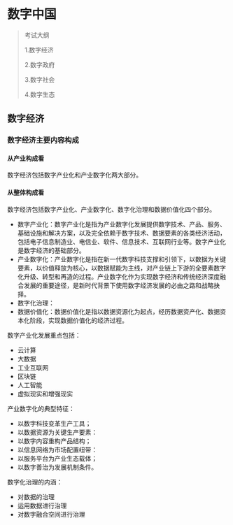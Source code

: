 # 数字中国

> 考试大纲
>
> 1.数字经济
>
> 2.数字政府
>
> 3.数字社会
>
> 4.数字生态

## 数字经济

### 数字经济主要内容构成

#### 从产业构成看
数字经济包括数字产业化和产业数字化两大部分。


#### 从整体构成看

数字经济包括数字产业化、产业数字化、数字化治理和数据价值化四个部分。

- 数字产业化：数字产业化是指为产业数字化发展提供数字技术、产品、服务、基础设施和解决方案，以及完全依赖于数字技术、数据要素的各类经济活动，包括电子信息制造业、电信业、软件、信息技术、互联网行业等。数字产业化是数字经济的基础部分。
- 产业数字化：产业数字化是指在新一代数字科技支撑和引领下，以数据为关键要素，以价值释放为核心，以数据赋能为主线，对产业链上下游的全要素数字化升级、转型和再造的过程。产业数字化作为实现数字经济和传统经济深度融合发展的重要途径，是新时代背景下使用数字经济发展的必由之路和战略抉择。
- 数字化治理：
- 数据价值化：数据价值化是指以数据资源化为起点，经历数据资产化、数据资本化阶段，实现数据价值化的经济过程。

数字产业化发展重点包括：

- 云计算
- 大数据
- 工业互联网
- 区块链
- 人工智能
- 虚拟现实和增强现实

产业数字化的典型特征：
- 以数字科技变革生产工具；
- 以数据资源为关键生产要素：
- 以数字内容重构产品结构；
- 以信息网络为市场配置纽带：
- 以服务平台为产业生态载体；
- 以数字善治为发展机制条件。


数字化治理的内涵：
- 对数据的治理
- 运用数据进行治理
- 对数字融合空间进行治理


